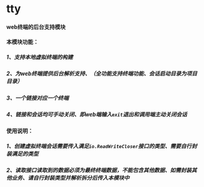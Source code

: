 # tty
#### web终端的后台支持模块

#### 本模块功能：
##### 1、支持本地虚拟终端的构建
##### 2、为web终端提供后台解析支持、（全功能支持终端功能、会话启动目录为项目目录）
##### 3、一个链接对应一个终端
##### 4、链接和会话均可手动关闭、即web端输入`exit`退出和调用端主动关闭会话
#### 使用说明：
##### 1、创建虚拟终端会话需要传入满足`io.ReadWriteCloser`接口的类型、需要自行封装满足的类型
##### 2、读取接口读取到的数据必须为最终终端数据，不能包含其他数据、如需封装其他业务、请自行封装类型并解析拆分后传入本模块中
